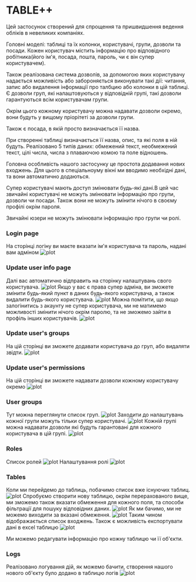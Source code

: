 # TABLE++

Цей застосунок створений для спрощення та пришвидшення ведення обліків в невеликих компаніях. 

Головні моделі: таблиці та їх колонки, користувачі, групи, дозволи та посади. Кожен користувач містить інформацію про відповідного робітника(його ім'я, посада, пошта, пароль, чи є він супер користувачем). 

Також реалізована система дозволів, за допомогою яких користувачу надається можливість або забороняється виконувати такі дії: читання, запис або видалення інформації про талбцию або колонки в цій таблиці. Є дозволи груп, які налаштовуються у відповідній групі, такі дозволи гарантуються всім користувачам групи.

Окрім цього кожному користувачу можна надавати дозволи окремо, вони будуть у вищому пріорітеті за дозволи групи.

Також є посада, в якій просто визначається її назва.

При створенні таблиці визначається її назва, опис, та які поля в ній будуть. Реалізовано 5 типів даних: обмежений текст, необмежений текст, цілі числа, числа з плаваючою комою та поле відношень.

Головна особливість нашого застосунку це простота додавання нових входжень. Для цього в спеціальноуму вікні ми вводимо необхідні дані, та вони автоматично додаються. 

Супер користувачі мають доступ змінювати будь-які дані.В цей час звичайні користувачі не можуть змінювати інформацію про групи, дозволи чи посади. Також вони не можуть змінити нічого в своєму профілі окрім пароля.

Звичайні юзери не можуть змінювати інформацію про групи чи ролі.

### Login page
На сторінці логіну ви маєте вказати ім'я користувача та пароль, надані вам адміном
![plot](./assets/login.png)

### Update user info page
Далі вас автоматично відправить на сторінку налаштувань свого користувача.
![plot](./assets/update.png)
Якщо у вас є права супер адміна, ви зможете змінити будь-який пункт в даних будь-якого користувача, а також видалити будь-якого користувача.
![plot](./assets/not_super_update_form.png)
Можна помітити, що якщо залогінитись з акаунту не супер користувача, ми не матимемо можливості змінити нічого окрім паролю, та не зможемо зайти в профіль інших користувачів.
![plot](./assets/no_acces_to_user.png)

### Update user's groups
На цій сторінці ви зможете додавати користувача до груп, або видаляти звідти.
![plot](./assets/change_groups.png)

### Update user's permissions
На цій сторінці ви зможете надавати дозволи кожному користувачу окремо
![plot](./assets/user_perms.png)

### User groups 
Тут можна переглянути список груп. 
![plot](./assets/groups_list.png)
Заходити до налаштувань кожної групи можуть тільки супер користувачі.
![plot](./assets/update_group.png)
Кожній групі можна надавати дозволи які будуть гарантовані для кожного користувача в цій групі.
![plot](./assets/group_perms.png)

### Roles
Список ролей
![plot](./assets/role_list.png)
Налаштування ролі
![plot](./assets/role_update.png)

### Tables
Коли ми перейдемо до таблиць, побачимо список вже існуючих таблиц.
![plot](./assets/tables.png)
Спробуємо створити нову таблицю, окрім перерахованого вище, ми зможемо також вказати обмеження для кожного поля, та способи фільтрації для пошуку відповідних даних.
![plot](./assets/create_table.png)
Як ми бачимо, ми не можемо виходити за вказані обмеження.
![plot](./assets/add_object_err.png)
Таким чином відображається список входжень. Також є можливість експортувати дані в excel таблицю
![plot](./assets/objects_list.png)

Ми можемо редагувати інформацію про кожну таблицю чи її об'єкти.

### Logs
Реалізовано логування дій, як можемо бачити, створення нашого нового об'єкту було додано в таблицю логів
![plot](./assets/logs.png)

